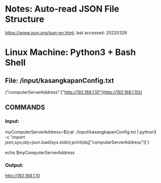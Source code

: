 # Notes: Auto-read JSON File Structure 
https://www.json.org/json-en.html; last accessed: 20220326

# Linux Machine: Python3 + Bash Shell

## File: /input/kasangkapanConfig.txt
{"computerServerAddress":["http://192.168.1.10"](http://192.168.1.10)}

## COMMANDS
### Input:
myComputerServerAddress=$(cat ./input/kasangkapanConfig.txt | python3 -c 'import json,sys;obj=json.load(sys.stdin);print(obj["computerServerAddress"])')<br/>
<br/>
echo $myComputerServerAddress

### Output:
http://192.168.1.10

